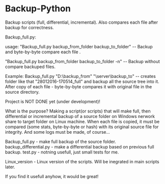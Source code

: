 # Backup-Python
Backup scripts (full, differential, incremental). Also compares each file after backup for correctness.

Backup_full.py:

usage: "Backup_full.py backup_from_folder backup_to_folder" -- Backup and byte-by-byte compare each file .

"Backup_full.py backup_from_folder backup_to_folder -n" -- Backup without compare backuped files.
       
Example: Backup_full.py "D:\backup_from" "\\server\backup_to"  -- creates folder like that "28012016-170514_full" and backup all the source tree into it. After copy of each file - byte-by-byte compares it with original file in the source directory.  

Project is NOT DONE yet (under development)!

What is the purpose?
Making a script(or scripts) that will make full, 
then differential or incremental backup of a source folder on Windows nerwork share to target folder on Linux machine.
When each file is copied, it must be compared (some stats, byte-by-byte or hash) with its original source file for integrity. 
And some logs must be made, of course...

Backup_full.py - make full backup of the source folder.
backup_differential.py - make a differential backup based on previous full backup.
test.py - notning usefull, just small tests for me.

Linux_version - Linux version of the scripts. Will be inegrated in main scripts later.

If you find it usefull anyhow, it would be great!
